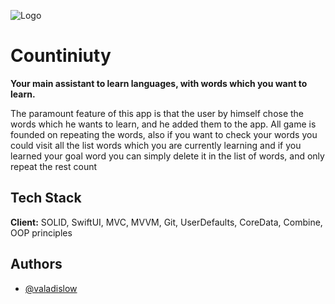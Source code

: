 
![Logo](https://images.squarespace-cdn.com/content/v1/5677193fc21b8664a2043441/1570696883020-F3E9ALUE4NR6AYK1TW72/Apple+Logo+Animation)

# Countiniuty

**Your main assistant to learn languages, with words which you want to learn.**

The paramount feature of this app is that the user by himself chose the words which he wants to learn, and he added them to the app. All game is founded on repeating the words, also if you want to check your words you could visit all the list words which you are currently learning and if you learned your goal word you can simply delete it in the list of words, and only repeat the rest count



## Tech Stack

**Client:** 
SOLID, SwiftUI, 
MVC, MVVM, Git, UserDefaults, CoreData, Combine, OOP principles



## Authors

- [@valadislow](https://www.github.com/valadislow)

